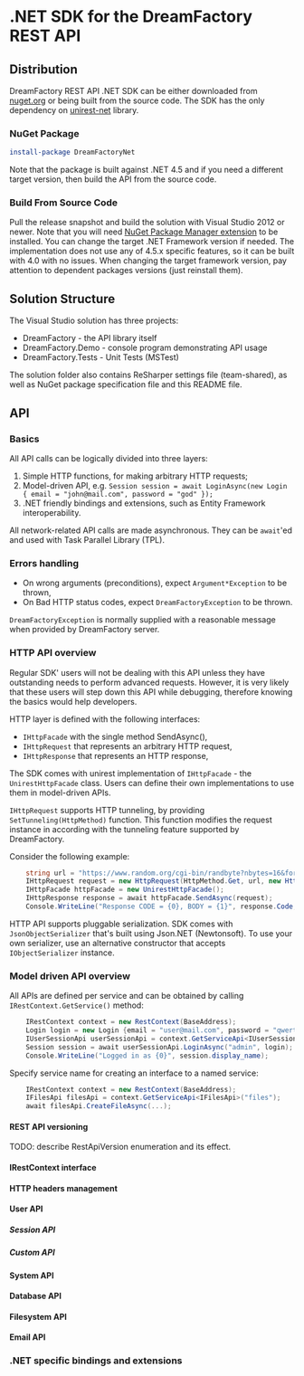 # .NET SDK for the DreamFactory REST API

## Distribution

DreamFactory REST API .NET SDK can be either downloaded from [nuget.org](https://www.nuget.org/packages/DreamFactoryNet) or being built from the source code. The SDK has the only dependency on [unirest-net](http://unirest.io/net.html) library.

### NuGet Package

```powershell
install-package DreamFactoryNet
```

Note that the package is built against .NET 4.5 and if you need a different target version, then build the API from the source code.

### Build From Source Code

Pull the release snapshot and build the solution with Visual Studio 2012 or newer. Note that you will need [NuGet Package Manager extension](https://visualstudiogallery.msdn.microsoft.com/27077b70-9dad-4c64-adcf-c7cf6bc9970c) to be installed.
You can change the target .NET Framework version if needed. The implementation does not use any of 4.5.x specific features, so it can be built with 4.0 with no issues.
When changing the target framework version, pay attention to dependent packages versions (just reinstall them).

## Solution Structure

The Visual Studio solution has three projects:

* DreamFactory - the API library itself
* DreamFactory.Demo - console program demonstrating API usage
* DreamFactory.Tests - Unit Tests (MSTest)

The solution folder also contains ReSharper settings file (team-shared), as well as NuGet package specification file and this README file.

## API

### Basics

All API calls can be logically divided into three layers:

1. Simple HTTP functions, for making arbitrary HTTP requests;
2. Model-driven API,
   e.g. `Session session = await LoginAsync(new Login { email = "john@mail.com", password = "god" });`
3. .NET friendly bindings and extensions, such as Entity Framework interoperability.

All network-related API calls are made asynchronous. They can be `await`'ed and used with Task Parallel Library (TPL).

### Errors handling

- On wrong arguments (preconditions), expect `Argument*Exception` to be thrown,
- On Bad HTTP status codes, expect `DreamFactoryException` to be thrown.

`DreamFactoryException` is normally supplied with a reasonable message when provided by DreamFactory server.

### HTTP API overview

Regular SDK' users will not be dealing with this API unless they have outstanding needs to perform advanced requests.
However, it is very likely that these users will step down this API while debugging, therefore knowing the basics would help developers.

HTTP layer is defined with the following interfaces:

- `IHttpFacade` with the single method SendAsync(),
- `IHttpRequest` that represents an arbitrary HTTP request,
- `IHttpResponse` that represents an HTTP response,

The SDK comes with unirest implementation of `IHttpFacade` - the `UnirestHttpFacade` class. Users can define their own implementations to use them in model-driven APIs.

`IHttpRequest` supports HTTP tunneling, by providing `SetTunneling(HttpMethod)` function. This function modifies the request instance in according with the tunneling feature supported by DreamFactory.

Consider the following example:

```csharp
    string url = "https://www.random.org/cgi-bin/randbyte?nbytes=16&format=h";
    IHttpRequest request = new HttpRequest(HttpMethod.Get, url, new HttpHeaders("Accept", "text/plain"));
    IHttpFacade httpFacade = new UnirestHttpFacade();
    IHttpResponse response = await httpFacade.SendAsync(request);
    Console.WriteLine("Response CODE = {0}, BODY = {1}", response.Code, response.ReadBody());
```

HTTP API supports pluggable serialization. SDK comes with `JsonObjectSerializer` that's built using Json.NET (Newtonsoft).
To use your own serializer, use an alternative constructor that accepts `IObjectSerializer` instance.

### Model driven API overview

All APIs are defined per service and can be obtained by calling `IRestContext.GetService()` method:

```csharp
    IRestContext context = new RestContext(BaseAddress);
    Login login = new Login {email = "user@mail.com", password = "qwerty"};
    IUserSessionApi userSessionApi = context.GetServiceApi<IUserSessionApi>();
    Session session = await userSessionApi.LoginAsync("admin", login);
    Console.WriteLine("Logged in as {0}", session.display_name);
```

Specify service name for creating an interface to a named service:
```csharp
    IRestContext context = new RestContext(BaseAddress);
    IFilesApi filesApi = context.GetServiceApi<IFilesApi>("files");
    await filesApi.CreateFileAsync(...);
```

#### REST API versioning

TODO: describe RestApiVersion enumeration and its effect.

#### IRestContext interface

#### HTTP headers management

#### User API

##### Session API

##### Custom API

#### System API

#### Database API

#### Filesystem API

#### Email API

### .NET specific bindings and extensions

